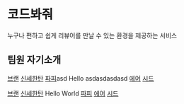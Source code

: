 # 코드봐줘

누구나 편하고 쉽게 리뷰어를 만날 수 있는 환경을 제공하는 서비스

## 팀원 자기소개

[브랜](./braasasdasdan.md)
[신세한탄](./shinsasdaehantan.md)
[파피](fafiasda.md)asd
Hello
asdasdasdasd
[에어](./aiaasdr.md)
[시드](./seedasdasdasd.md)

[브랜](./bran.md)
[신세한탄](./shinsehantan.md)
Hello World
[파피](fafi.md)
[에어](./air.md)
[시드](./seed.md)

